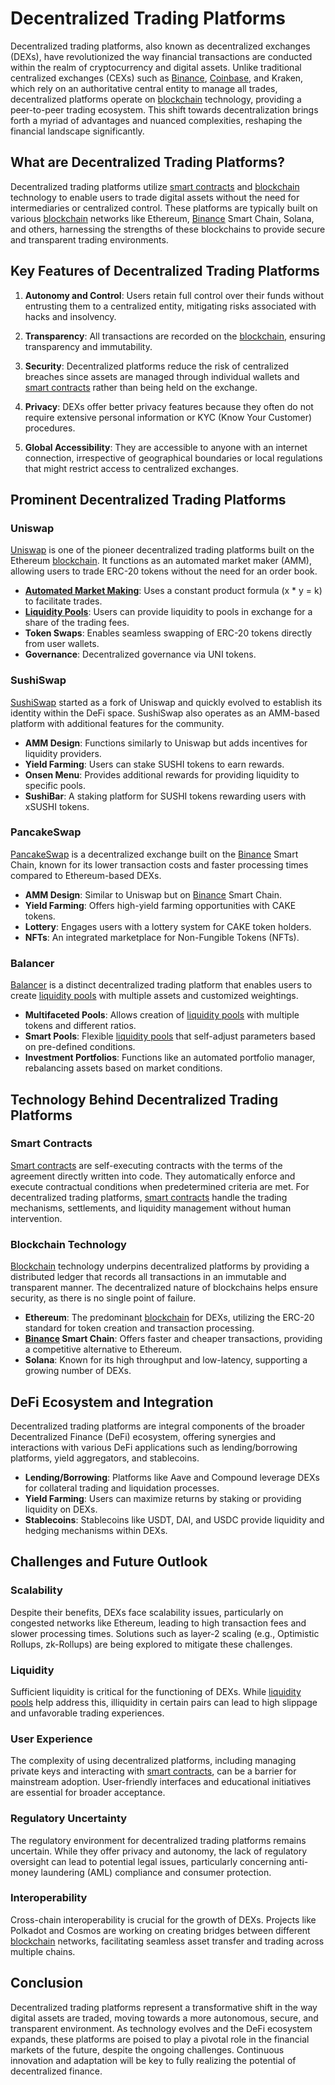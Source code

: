 # Decentralized Trading Platforms

Decentralized trading platforms, also known as decentralized exchanges (DEXs), have revolutionized the way financial transactions are conducted within the realm of cryptocurrency and digital assets. Unlike traditional centralized exchanges (CEXs) such as [Binance](../b/binance.md), [Coinbase](../c/coinbase.md), and Kraken, which rely on an authoritative central entity to manage all trades, decentralized platforms operate on [blockchain](../b/blockchain_in_trading.md) technology, providing a peer-to-peer trading ecosystem. This shift towards decentralization brings forth a myriad of advantages and nuanced complexities, reshaping the financial landscape significantly.

## What are Decentralized Trading Platforms?

Decentralized trading platforms utilize [smart contracts](../s/smart_contracts_in_trading.md) and [blockchain](../b/blockchain_in_trading.md) technology to enable users to trade digital assets without the need for intermediaries or centralized control. These platforms are typically built on various [blockchain](../b/blockchain_in_trading.md) networks like Ethereum, [Binance](../b/binance.md) Smart Chain, Solana, and others, harnessing the strengths of these blockchains to provide secure and transparent trading environments.

## Key Features of Decentralized Trading Platforms

1. **Autonomy and Control**: Users retain full control over their funds without entrusting them to a centralized entity, mitigating risks associated with hacks and insolvency.
   
2. **Transparency**: All transactions are recorded on the [blockchain](../b/blockchain_in_trading.md), ensuring transparency and immutability.

3. **Security**: Decentralized platforms reduce the risk of centralized breaches since assets are managed through individual wallets and [smart contracts](../s/smart_contracts_in_trading.md) rather than being held on the exchange.

4. **Privacy**: DEXs offer better privacy features because they often do not require extensive personal information or KYC (Know Your Customer) procedures.

5. **Global Accessibility**: They are accessible to anyone with an internet connection, irrespective of geographical boundaries or local regulations that might restrict access to centralized exchanges.

## Prominent Decentralized Trading Platforms

### Uniswap

[Uniswap](https://uniswap.org/) is one of the pioneer decentralized trading platforms built on the Ethereum [blockchain](../b/blockchain_in_trading.md). It functions as an automated market maker (AMM), allowing users to trade ERC-20 tokens without the need for an order book.

- **[Automated Market Making](../a/automated_market_making.md)**: Uses a constant product formula (x * y = k) to facilitate trades.
- **[Liquidity Pools](../l/liquidity_pools.md)**: Users can provide liquidity to pools in exchange for a share of the trading fees.
- **Token Swaps**: Enables seamless swapping of ERC-20 tokens directly from user wallets.
- **Governance**: Decentralized governance via UNI tokens.

### SushiSwap

[SushiSwap](https://sushi.com/) started as a fork of Uniswap and quickly evolved to establish its identity within the DeFi space. SushiSwap also operates as an AMM-based platform with additional features for the community.

- **AMM Design**: Functions similarly to Uniswap but adds incentives for liquidity providers.
- **Yield Farming**: Users can stake SUSHI tokens to earn rewards.
- **Onsen Menu**: Provides additional rewards for providing liquidity to specific pools.
- **SushiBar**: A staking platform for SUSHI tokens rewarding users with xSUSHI tokens.

### PancakeSwap

[PancakeSwap](https://pancakeswap.finance/) is a decentralized exchange built on the [Binance](../b/binance.md) Smart Chain, known for its lower transaction costs and faster processing times compared to Ethereum-based DEXs.

- **AMM Design**: Similar to Uniswap but on [Binance](../b/binance.md) Smart Chain.
- **Yield Farming**: Offers high-yield farming opportunities with CAKE tokens.
- **Lottery**: Engages users with a lottery system for CAKE token holders.
- **NFTs**: An integrated marketplace for Non-Fungible Tokens (NFTs).

### Balancer

[Balancer](https://balancer.fi/) is a distinct decentralized trading platform that enables users to create [liquidity pools](../l/liquidity_pools.md) with multiple assets and customized weightings.

- **Multifaceted Pools**: Allows creation of [liquidity pools](../l/liquidity_pools.md) with multiple tokens and different ratios.
- **Smart Pools**: Flexible [liquidity pools](../l/liquidity_pools.md) that self-adjust parameters based on pre-defined conditions.
- **Investment Portfolios**: Functions like an automated portfolio manager, rebalancing assets based on market conditions.

## Technology Behind Decentralized Trading Platforms

### Smart Contracts

[Smart contracts](../s/smart_contracts_in_trading.md) are self-executing contracts with the terms of the agreement directly written into code. They automatically enforce and execute contractual conditions when predetermined criteria are met. For decentralized trading platforms, [smart contracts](../s/smart_contracts_in_trading.md) handle the trading mechanisms, settlements, and liquidity management without human intervention.

### Blockchain Technology

[Blockchain](../b/blockchain_in_trading.md) technology underpins decentralized platforms by providing a distributed ledger that records all transactions in an immutable and transparent manner. The decentralized nature of blockchains helps ensure security, as there is no single point of failure.

- **Ethereum**: The predominant [blockchain](../b/blockchain_in_trading.md) for DEXs, utilizing the ERC-20 standard for token creation and transaction processing.
- **[Binance](../b/binance.md) Smart Chain**: Offers faster and cheaper transactions, providing a competitive alternative to Ethereum.
- **Solana**: Known for its high throughput and low-latency, supporting a growing number of DEXs.

## DeFi Ecosystem and Integration

Decentralized trading platforms are integral components of the broader Decentralized Finance (DeFi) ecosystem, offering synergies and interactions with various DeFi applications such as lending/borrowing platforms, yield aggregators, and stablecoins.

- **Lending/Borrowing**: Platforms like Aave and Compound leverage DEXs for collateral trading and liquidation processes.
- **Yield Farming**: Users can maximize returns by staking or providing liquidity on DEXs.
- **Stablecoins**: Stablecoins like USDT, DAI, and USDC provide liquidity and hedging mechanisms within DEXs.

## Challenges and Future Outlook

### Scalability

Despite their benefits, DEXs face scalability issues, particularly on congested networks like Ethereum, leading to high transaction fees and slower processing times. Solutions such as layer-2 scaling (e.g., Optimistic Rollups, zk-Rollups) are being explored to mitigate these challenges.

### Liquidity

Sufficient liquidity is critical for the functioning of DEXs. While [liquidity pools](../l/liquidity_pools.md) help address this, illiquidity in certain pairs can lead to high slippage and unfavorable trading experiences.

### User Experience

The complexity of using decentralized platforms, including managing private keys and interacting with [smart contracts](../s/smart_contracts_in_trading.md), can be a barrier for mainstream adoption. User-friendly interfaces and educational initiatives are essential for broader acceptance.

### Regulatory Uncertainty

The regulatory environment for decentralized trading platforms remains uncertain. While they offer privacy and autonomy, the lack of regulatory oversight can lead to potential legal issues, particularly concerning anti-money laundering (AML) compliance and consumer protection.

### Interoperability

Cross-chain interoperability is crucial for the growth of DEXs. Projects like Polkadot and Cosmos are working on creating bridges between different [blockchain](../b/blockchain_in_trading.md) networks, facilitating seamless asset transfer and trading across multiple chains.

## Conclusion

Decentralized trading platforms represent a transformative shift in the way digital assets are traded, moving towards a more autonomous, secure, and transparent environment. As technology evolves and the DeFi ecosystem expands, these platforms are poised to play a pivotal role in the financial markets of the future, despite the ongoing challenges. Continuous innovation and adaptation will be key to fully realizing the potential of decentralized finance.